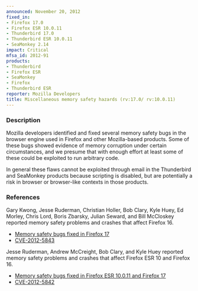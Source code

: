 ```yaml
---
announced: November 20, 2012
fixed_in:
- Firefox 17.0
- Firefox ESR 10.0.11
- Thunderbird 17.0
- Thunderbird ESR 10.0.11
- SeaMonkey 2.14
impact: Critical
mfsa_id: 2012-91
products:
- Thunderbird
- Firefox ESR
- SeaMonkey
- Firefox
- Thunderbird ESR
reporter: Mozilla Developers
title: Miscellaneous memory safety hazards (rv:17.0/ rv:10.0.11)
---
```


<h3>Description</h3>

<p>Mozilla developers identified and fixed several memory safety bugs in the
browser engine used in Firefox and other Mozilla-based products. Some of these
bugs showed evidence of memory corruption under certain circumstances, and we
presume that with enough effort at least some of these could be exploited to run
arbitrary code.</p>

<p class="note">In general these flaws cannot be exploited through email in the Thunderbird and SeaMonkey products because scripting is disabled, but are potentially a risk in browser or browser-like contexts in those products.</p>


<h3>References</h3>

<p>Gary Kwong, Jesse Ruderman, Christian Holler, Bob Clary, Kyle Huey, Ed Morley, Chris Lord, Boris Zbarsky, Julian Seward, and Bill McCloskey reported memory safety problems and crashes that affect Firefox 16.</p>
<ul>
  <li><a href="https://bugzilla.mozilla.org/buglist.cgi?bug_id=797163,760887,774953,791601,781859,788822,765409,780778,784404,789075,793253,795281,798678,787089">
          Memory safety bugs fixed in Firefox 17</a></li>
  <li><a href="http://cve.mitre.org/cgi-bin/cvename.cgi?name=CVE-2012-5843" class="ex-ref">CVE-2012-5843</a></li>
</ul>

<p>Jesse Ruderman, Andrew McCreight, Bob Clary, and Kyle Huey reported memory safety problems and crashes that affect Firefox ESR 10 and Firefox 16.</p>

<ul>
  <li><a href="https://bugzilla.mozilla.org/buglist.cgi?bug_id=793848,805957,802168,736537,809674">
          Memory safety bugs fixed in Firefox ESR 10.0.11 and Firefox 17</a></li>
  <li><a href="http://cve.mitre.org/cgi-bin/cvename.cgi?name=CVE-2012-5842" class="ex-ref">CVE-2012-5842</a></li>
</ul>




